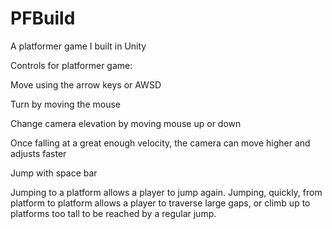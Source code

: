 # PFBuild
A platformer game I built in Unity

Controls for platformer game:

Move using the arrow keys or AWSD

Turn by moving the mouse

Change camera elevation by moving mouse up or down

Once falling at a great enough velocity, the camera can move higher and adjusts faster

Jump with space bar

Jumping to a platform allows a player to jump again.
Jumping, quickly, from platform to platform allows a player to traverse large gaps, or climb up to platforms too tall to be reached by a regular jump.
